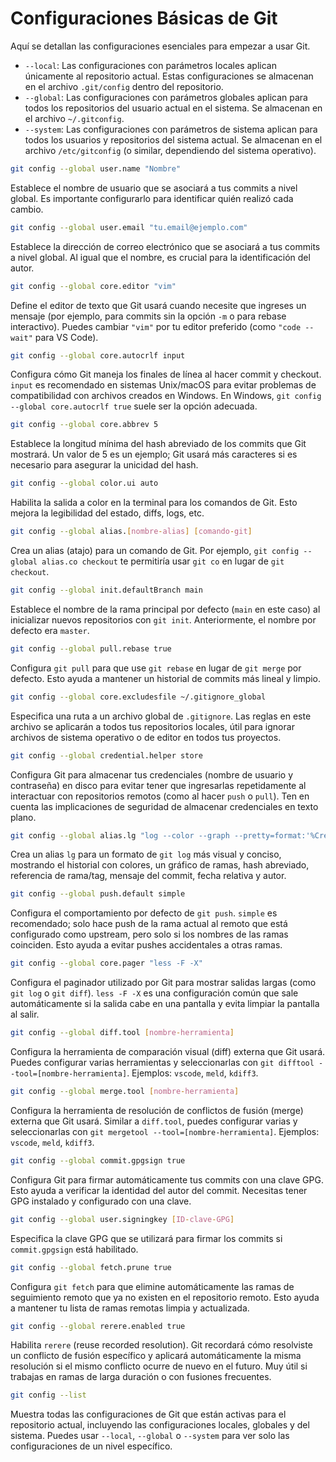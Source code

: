 # Configuraciones Básicas de Git

Aquí se detallan las configuraciones esenciales para empezar a usar Git.

- `--local`: Las configuraciones con parámetros locales aplican únicamente al repositorio actual. Estas configuraciones se almacenan en el archivo `.git/config` dentro del repositorio.
- `--global`: Las configuraciones con parámetros globales aplican para todos los repositorios del usuario actual en el sistema. Se almacenan en el archivo `~/.gitconfig`.
- `--system`: Las configuraciones con parámetros de sistema aplican para todos los usuarios y repositorios del sistema actual. Se almacenan en el archivo `/etc/gitconfig` (o similar, dependiendo del sistema operativo).

```bash
git config --global user.name "Nombre"
```
Establece el nombre de usuario que se asociará a tus commits a nivel global. Es importante configurarlo para identificar quién realizó cada cambio.

```bash
git config --global user.email "tu.email@ejemplo.com"
```
Establece la dirección de correo electrónico que se asociará a tus commits a nivel global. Al igual que el nombre, es crucial para la identificación del autor.

```bash
git config --global core.editor "vim"
```
Define el editor de texto que Git usará cuando necesite que ingreses un mensaje (por ejemplo, para commits sin la opción `-m` o para rebase interactivo). Puedes cambiar `"vim"` por tu editor preferido (como `"code --wait"` para VS Code).

```bash
git config --global core.autocrlf input
```
Configura cómo Git maneja los finales de línea al hacer commit y checkout. `input` es recomendado en sistemas Unix/macOS para evitar problemas de compatibilidad con archivos creados en Windows. En Windows, `git config --global core.autocrlf true` suele ser la opción adecuada.

```bash
git config --global core.abbrev 5
```
Establece la longitud mínima del hash abreviado de los commits que Git mostrará. Un valor de 5 es un ejemplo; Git usará más caracteres si es necesario para asegurar la unicidad del hash.

```bash
git config --global color.ui auto
```
Habilita la salida a color en la terminal para los comandos de Git. Esto mejora la legibilidad del estado, diffs, logs, etc.

```bash
git config --global alias.[nombre-alias] [comando-git]
```
Crea un alias (atajo) para un comando de Git. Por ejemplo, `git config --global alias.co checkout` te permitiría usar `git co` en lugar de `git checkout`.

```bash
git config --global init.defaultBranch main
```
Establece el nombre de la rama principal por defecto (`main` en este caso) al inicializar nuevos repositorios con `git init`. Anteriormente, el nombre por defecto era `master`.

```bash
git config --global pull.rebase true
```
Configura `git pull` para que use `git rebase` en lugar de `git merge` por defecto. Esto ayuda a mantener un historial de commits más lineal y limpio.

```bash
git config --global core.excludesfile ~/.gitignore_global
```
Especifica una ruta a un archivo global de `.gitignore`. Las reglas en este archivo se aplicarán a todos tus repositorios locales, útil para ignorar archivos de sistema operativo o de editor en todos tus proyectos.

```bash
git config --global credential.helper store
```
Configura Git para almacenar tus credenciales (nombre de usuario y contraseña) en disco para evitar tener que ingresarlas repetidamente al interactuar con repositorios remotos (como al hacer `push` o `pull`). Ten en cuenta las implicaciones de seguridad de almacenar credenciales en texto plano.

```bash
git config --global alias.lg "log --color --graph --pretty=format:'%Cred%h%Creset -%C(yellow)%d%Creset %s %Cgreen(%cr) %C(bold blue)<%an>%Creset' --abbrev-commit"
```
Crea un alias `lg` para un formato de `git log` más visual y conciso, mostrando el historial con colores, un gráfico de ramas, hash abreviado, referencia de rama/tag, mensaje del commit, fecha relativa y autor.

```bash
git config --global push.default simple
```
Configura el comportamiento por defecto de `git push`. `simple` es recomendado; solo hace push de la rama actual al remoto que está configurado como upstream, pero solo si los nombres de las ramas coinciden. Esto ayuda a evitar pushes accidentales a otras ramas.

```bash
git config --global core.pager "less -F -X"
```
Configura el paginador utilizado por Git para mostrar salidas largas (como `git log` o `git diff`). `less -F -X` es una configuración común que sale automáticamente si la salida cabe en una pantalla y evita limpiar la pantalla al salir.

```bash
git config --global diff.tool [nombre-herramienta]
```
Configura la herramienta de comparación visual (diff) externa que Git usará. Puedes configurar varias herramientas y seleccionarlas con `git difftool --tool=[nombre-herramienta]`. Ejemplos: `vscode`, `meld`, `kdiff3`.

```bash
git config --global merge.tool [nombre-herramienta]
```
Configura la herramienta de resolución de conflictos de fusión (merge) externa que Git usará. Similar a `diff.tool`, puedes configurar varias y seleccionarlas con `git mergetool --tool=[nombre-herramienta]`. Ejemplos: `vscode`, `meld`, `kdiff3`.

```bash
git config --global commit.gpgsign true
```
Configura Git para firmar automáticamente tus commits con una clave GPG. Esto ayuda a verificar la identidad del autor del commit. Necesitas tener GPG instalado y configurado con una clave.

```bash
git config --global user.signingkey [ID-clave-GPG]
```
Especifica la clave GPG que se utilizará para firmar los commits si `commit.gpgsign` está habilitado.

```bash
git config --global fetch.prune true
```
Configura `git fetch` para que elimine automáticamente las ramas de seguimiento remoto que ya no existen en el repositorio remoto. Esto ayuda a mantener tu lista de ramas remotas limpia y actualizada.

```bash
git config --global rerere.enabled true
```
Habilita `rerere` (reuse recorded resolution). Git recordará cómo resolviste un conflicto de fusión específico y aplicará automáticamente la misma resolución si el mismo conflicto ocurre de nuevo en el futuro. Muy útil si trabajas en ramas de larga duración o con fusiones frecuentes.

```bash
git config --list
```
Muestra todas las configuraciones de Git que están activas para el repositorio actual, incluyendo las configuraciones locales, globales y del sistema. Puedes usar `--local`, `--global` o `--system` para ver solo las configuraciones de un nivel específico.
